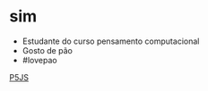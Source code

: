 # sim

- Estudante do curso pensamento computacional
- Gosto de pão
- #lovepao

[P5JS](https://editor.p5js.org/joao.marconato/sketches)
